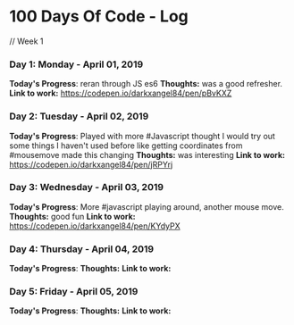 # 100 Days Of Code - Log

// Week 1

### Day 1: Monday - April 01, 2019
**Today's Progress**: reran through JS es6
**Thoughts:** was a good refresher.
**Link to work:** https://codepen.io/darkxangel84/pen/pBvKXZ

### Day 2: Tuesday - April 02, 2019
**Today's Progress**: Played with more #Javascript thought I would try out some things I haven't used before like getting coordinates from #mousemove made this changing
**Thoughts:** was interesting
**Link to work:** https://codepen.io/darkxangel84/pen/jRPYrj

### Day 3: Wednesday - April 03, 2019
**Today's Progress**: More #javascript playing around, another mouse move.
**Thoughts:** good fun
**Link to work:** https://codepen.io/darkxangel84/pen/KYdyPX

### Day 4: Thursday - April 04, 2019
**Today's Progress**:
**Thoughts:** 
**Link to work:**

### Day 5: Friday - April 05, 2019
**Today's Progress**:
**Thoughts:** 
**Link to work:**
